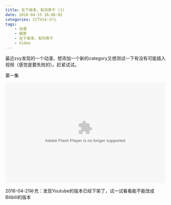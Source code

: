 ```yaml
---
title: 在下坂本，有何贵干 (1)
date: 2016-04-15 16:06:02
categories: CCTV14-少儿
tags:
    - 动漫
    - 搞笑
    - 在下坂本，有何贵干
    - Video
---
```


最近zxy发现的一个动漫，想添加一个新的category又想测试一下有没有可能插入视频（感觉是要失败的）。赶紧试试。

第一集

<!--more-->

<embed height="315" width="500" quality="high" allowfullscreen="true" type="application/x-shockwave-flash" src="http://static.hdslb.com/miniloader.swf" flashvars="aid=4305747&amp;page=1" pluginspage="http://www.adobe.com/shockwave/download/download.cgi?P1_Prod_Version=ShockwaveFlash">

2016-04-21补充：发现Youtube的版本已经下架了，试一试看看能不能改成Bilibili的版本
